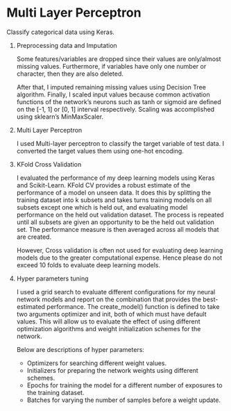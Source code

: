 # Multi Layer Perceptron

Classify categorical data using Keras.

1. Preprocessing data and Imputation

    Some features/variables are dropped since their values are only/almost missing values.
    Furthermore, if variables have only one number or character, then they are also deleted.

    After that, I imputed remaining missing values using Decision Tree algorithm.
    Finally, I scaled input values because common activation functions of the network’s neurons 
    such as tanh or sigmoid are defined on the [-1, 1] or [0, 1] interval respectively.
    Scaling was accomplished using sklearn’s MinMaxScaler.


2. Multi Layer Perceptron

    I used Multi-layer perceptron to classify the target variable of test data. 
    I converted the target values them using one-hot encoding.


3. KFold Cross Validation

    I evaluated the performance of my deep learning models using Keras and Scikit-Learn. 
    KFold CV provides a robust estimate of the performance of a model on unseen data. 
    It does this by splitting the training dataset into k subsets and takes turns training models on all subsets 
    except one which is held out, and evaluating model performance on the held out validation dataset. 
    The process is repeated until all subsets are given an opportunity to be the held out validation set. 
    The performance measure is then averaged across all models that are created. 

    However, Cross validation is often not used for evaluating deep learning models due to the greater computational expense. 
    Hence please do not exceed 10 folds to evaluate deep learning models. 


4. Hyper parameters tuning

    I used a grid search to evaluate different configurations for my neural network models and 
    report on the combination that provides the best-estimated performance.
    The create_model() function is defined to take two arguments optimizer and init, both of which must have default values. 
    This will allow us to evaluate the effect of using different optimization algorithms and weight initialization schemes for the network.

    Below are descriptions of  hyper parameters:

      * Optimizers for searching different weight values.
      * Initializers for preparing the network weights using different schemes.
      * Epochs for training the model for a different number of exposures to the training dataset.
      * Batches for varying the number of samples before a weight update.
